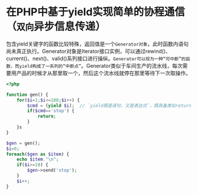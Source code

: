 # 在PHP中基于yield实现简单的协程通信（`双向`异步信息传递）

包含yield关键字的函数比较特殊，返回值是一个`Generator对象`，此时函数内语句尚未真正执行。Generator对象是Iterator接口实例，可以通过rewind()、current()、next()、valid()系列接口进行操纵。`Generator可以视为一种“可中断”的函数，而yield构成了一系列的“中断点”`。Generator类似于车间生产的流水线，每次需要用产品的时候才从那里取一个，然后这个流水线就停在那里等待下一次取操作。

```php
<?php

function gen() {
	for($i=1;$i<=100;$i++) {
		$cmd = (yield $i);  // `yield既是语句，又是表达式`，既具备类似return语句的功能，同时也有类似表达式的返回值（通过send得到的值）
		if($cmd=='stop') {
			return;
		}
	}s
}

$gen = gen();
$i=0;
foreach($gen as $item) {
	echo $item."\n";
	if($i>=10) {
		$gen->send('stop');
	}
	$i++;
}
```